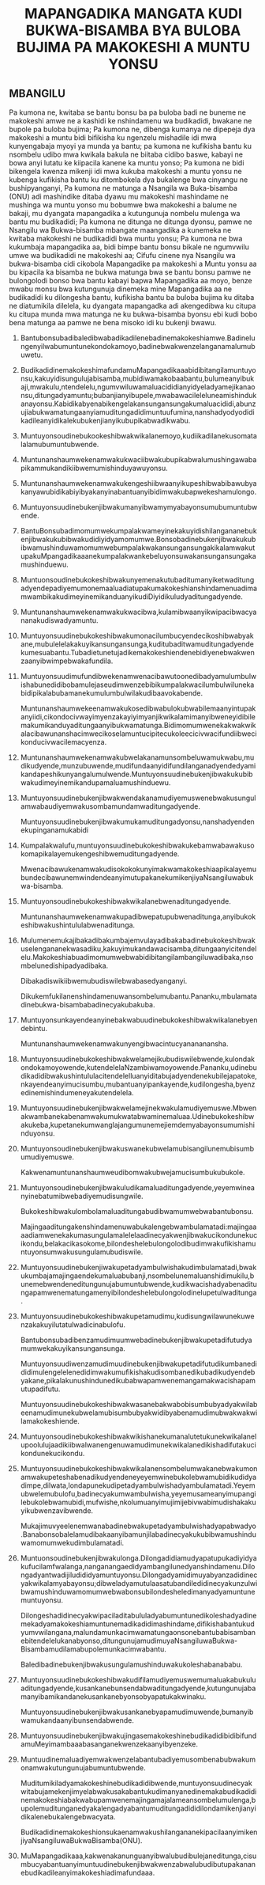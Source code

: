 <h1 align='center'>MAPANGADIKA MANGATA KUDI BUKWA-BISAMBA BYA BULOBA BUJIMA PA MAKOKESHI A MUNTU YONSU</h1>
<h2>MBANGILU</h2>
<p>Pa kumona ne, kwitaba se bantu bonsu ba pa buloba badi ne buneme ne makokeshi amwe ne a kashidi ke nshindamenu wa budikadidi, bwakane ne bupole pa buloba bujima;
Pa kumona ne, dibenga kumanya ne dipepeja dya makokeshi a muntu bidi bifikisha ku ngenzelu mishadile idi mwa kunyengabaja myoyi ya munda ya bantu; pa kumona ne kufikisha bantu ku nsombelu udibo mwa kwikala bakula ne biitaba cidibo baswe, kabayi ne bowa anyi lutatu ke kiipacila kanene ka muntu yonso;
Pa kumona ne bidi bikengela kwenza mikenji idi mwa kukuba makokeshi a muntu yonsu ne kubenga kufikisha bantu ku ditombokela dya bukalenge bwa cinyangu ne bushipyanganyi,
Pa kumona ne matunga a Nsangila wa Buka-bisamba (ONU) adi mashindike ditaba dyawu mu makokeshi mashindame ne mushinga wa muntu yonso mu bobumwe bwa makokeshi a balume ne bakaji, mu dyangata mapangadika a kutungunuja nombelu mulenga wa bantu mu budikadidi;
Pa kumona ne ditunga ne ditunga dyonsu, pamwe ne Nsangilu wa Bukwa-bisamba mbangate maangadika a kunemeka ne kwitaba makokeshi ne budikadidi bwa muntu yonsu;
Pa kumona ne bwa kukumbaja mapangadika aa, bidi bimpe bantu bonsu bikale ne ngumvwilu umwe wa budikadidi ne makokeshi aa;
Cifufu cinene nya Nsangilu wa bukwa-bisamba cidi cikobola Mapangadike pa makokeshi a Muntu yonsu aa bu kipacila ka bisamba ne bukwa matunga bwa se bantu bonsu pamwe ne bulongolodi bonso bwa bantu kabayi bapwa Mapangadika aa moyo, benze mwabu monsu bwa kutungunuja dinemeka mine Mapangadika aa ne budikadidi ku dilongesha bantu, kufikisha bantu ba buloba bujima ku ditaba ne diatumikila dilelela, ku dyangata mapangadka adi akengedibwa ku citupa ku citupa munda mwa matunga ne ku bukwa-bisamba byonsu ebi kudi bobo bena matunga aa pamwe ne bena misoko idi ku bukenji bwawu.</p>
<ol>
  <li>
    <p>Bantubonsubadibaledibwabadikadilenebadinemakokeshiamwe.Badinelungenyilwabumuntunekondokamoyo,badinebwakwenzelanganamalumubuwetu.</p>
  </li>
  <li>
    <p>BudikadidinemakokeshimafundamuMapangadikaaabidibitangilamuntuyonsu,kakuyidisungulujabisamba,mubidiwamakobaabantu,bulumeanyibukaji,mwakulu,ntendelelu,ngumvwiluwamaluacididianyidyeladyamejikanaonsu,ditungadyamuntu;bubanjianyibupele,mwabawacileleluneamishindukanayonsu.Kabidikabyenabikengelakansungansungakumaluacididi,abunzujiabukwamatungaanyiamuditungadidimuntuufumina,nanshadyodyodidikadileanyidikalekubukenjianyikubupikabwadikwabu.</p>
  </li>
  <li>
    <p>Muntuyonsoudinebukookeshibwakwikalanemoyo,kudiikadilanekusomatalalamubumuntubwende.</p>
  </li>
  <li>
    <p>Muntunanshaumwekenamwakukwaciibwakubupikabwalumushingawabapikammukandikiibwemumishinduyawuyonsu.</p>
  </li>
  <li>
    <p>Muntunanshaumwekenamwakukengeshiibwaanyikupeshibwabibawubyakanyawubidikabiyibyakanyinabantuanyibidimwakubapwekeshamulongo.</p>
  </li>
  <li>
    <p>Muntuyonsuudinebukenjibwakumanyibwamymyabayonsumubumuntubwende.</p>
  </li>
  <li>
    <p>BantuBonsubadimomumwekumpalakwameyinekakuyidishilangananebukenjibwakukubibwakudidiyidyamomumwe.BonsobadinebukenjibwakukubibwamushinduwamomumwebumpalakwakansungansungakikalamwakutupakuMpangadikaaanekumpalakwankebeluyonsuwakansungansungakamushinduewu.</p>
  </li>
  <li>
    <p>MuntuonsoudinebukokeshibwakunyemenakutubaditumanyiketwaditungadyendepadiyemumonemaaluadiatupakumakokeshianshindamenuadimamwambikakudimeyinemikanduanyikudiDiyidikuludyaditungadyende.</p>
  </li>
  <li>
    <p>Muntunanshaumwekenamwakukwacibwa,kulamibwaanyikwipacibwacyananakudiswadyamuntu.</p>
  </li>
  <li>
    <p>Muntuyonsuudinebukokeshibwakumonacilumbucyendecikoshibwabyakane,mubulelelakakuyikansungansunga,kuditubaditwamuditungadyendekumesuabantu.Tubadietunetujadikemakokeshiendenebidiyenebwakwenzaanyibwimpebwakafundila.</p>
  </li>
  <li>
    <p>Muntuyonsuudimufundibwekenamwenacibawutoonedibadyamulumbulwishabunedidibobamulejaseudimwenzebibikumpalakwacilumbulwilunekabidipikalabubamanekumulumbulwilakudibaavokabende.</p>
    <p>Muntunanshaumwekeenamwakukosedibwabulokubwabilemaanyintupakanyiidi,cikondocivwayimyenzakayiyimyanjikwikalamimanyibweneyidibilemakumikanduyaditungaanyibukwamatunga.Bidimomumwenekakwakwikalacibawunanshacimwecikoselamuntucipitecukoleecicivwacifundiibwecikonducivwacilemacyenza.</p>
  </li>
  <li>
    <p>Muntunanshaumwekenamwakubwelakanamunsombeluwamukwabu,mudikudyende,munzubuwende,mudifundaanyidifundilanganadyendedyamikandapeshikunyangalumulwende.Muntuyonsuudinebukenjibwakukubibwakudimeyinemikandupamaluamushinduewu.</p>
  </li>
  <li>
    <p>Muntuyonsuudinebukenjibwakwendakanamudiyemuswenebwakusungulamwabaudiyemwakusombamundamwaditungadyende.</p>
    <p>Muntuyonsuudinebukenjibwakumukamuditungadyonsu,nanshadyendenekupinganamukabidi</p>
  </li>
  <li>
    <p>Kumpalakwalufu,muntuyonsuudinebukokeshibwakukebamwabawakusokomapikalayemukengeshibwemuditungadyende.</p>
    <p>MwenacibawukenamwakudisokokokunyimakwamakokeshiaapikalayemubundecibawunemwindendeanyimutupakanekumikenjiyaNsangiluwabukwa-bisamba.</p>
  </li>
  <li>
    <p>Muntuyonsoudinebukokeshibwakwikalanebwenaditungadyende.</p>
    <p>Muntunanshaumwekenamwakupadibwepatupubwenaditunga,anyibukokeshibwakushintululabwenaditunga.</p>
  </li>
  <li>
    <p>Mulumenemukajibakadibakumbajemvulayadibakabadinebukokeshibwakuselengananekwasadiku,kakuyimukandawacisamba,ditungaanyicitendelelu.Makokeshiabuadimomumwebwabidibitangilambangiluwadibaka,nsombelunedishipadyadibaka.</p>
    <p>Dibakadiswikiibwemubudiswilebwabasedyanganyi.</p>
    <p>Dikukemfukilanenshindamenuwansombelumubantu.Pananku,mbulamatadinebukwa-bisambabadinecyakubakuba.</p>
  </li>
  <li>
    <p>Muntuyonsunkayendeanyinebakwabuudinebukokeshibwakwikalanebyendebintu.</p>
    <p>Muntunanshaumwekenamwakunyengibwacintucyanananansha.</p>
  </li>
  <li>
    <p>Muntuyonsuudinebukokeshibwakwelamejikubudiswilebwende,kulondakondokamoyowende,kutendelelaNzambiwamoyowende.Pananku,udinebudikadidibwakushintululacitendelelluanyiditabujadyendenekubilejapatoke,nkayendeanyimucisumbu,mubantuanyipankayende,kudilongesha,byenzedinemishindumeneyakutendelela.</p>
  </li>
  <li>
    <p>Muntuyonsuudinebukenjibwakwelamejinekwakulamudiyemuswe.Mbwenakwambanekabenamwakumukwatabwaminemaluaa.Udinebukokeshibwakukeba,kupetanekumwanglajangumunemejiemdemyabayonsumumishinduyonsu.</p>
  </li>
  <li>
    <p>Muntuyonsoudinebukenjibwakuswanekubwelamubisangilunemubisumbumudiyemuswe.</p>
    <p>Kakwenamuntunanshaumweudibomwakubwejamucisumbukubukole.</p>
  </li>
  <li>
    <p>Muntuyonsoudinebukenjibwakuludikamaluaditungadyende,yeyemwineanyinebatumibwebadiyemudisungwile.</p>
    <p>Bukokeshibwakulombolamaluaditungabudibwamumwebwabantubonsu.</p>
    <p>Majingaaditungakenshindamenuwabukalengebwambulamatadi:majingaaaadiamwenekakumasungulamalelelaadinecyakwenjibwakucikondunekucikondu,belakacikasokome,bilondeshelebulongolodibudimwakufikishamuntuyonsumwakusungulamubudiswile.</p>
  </li>
  <li>
    <p>Muntuyonsuudinebukenjiwakupetadyambulwishakudimbulamatadi,bwakukumbajamajingaendekumaluabubanji,nsombelunemaluanshidimukilu,bunemebwendeneditungunujabumuntubwende,kudikwacishadyabenaditungapamwenematungamenyibilondeshelebulongolodinelupetulwaditunga.</p>
  </li>
  <li>
    <p>Muntuyonsuudinebukokeshibwakupetamudimu,kudisungwilawunekuwenzakakuyilutatulwadicinabulofu.</p>
    <p>Bantubonsubadibenzamudimuumwebadinebukenjibwakupetadifutudyamumwekakuyikansungansunga.</p>
    <p>Muntuyonsuudiwenzamudimuudinebukenjibwakupetadifutudikumbanedididimulengelelenedidimwakumufikishakudisombanedikubadikudyendebyakane,pikalakunushindunedikubabwapamwenemangamakwacishapamutupadifutu.</p>
    <p>Muntuyonsuudinebukokeshibwakwasanebakwabobisumbubyadyakwilabeenamudimunekubwelamubisumbubyakwidibyabenamudimubwakwakwilamakokeshiende.</p>
  </li>
  <li>
    <p>Muntuyonsoudinebukokeshibwakwikishanekumanalutetukunekwikalanelupoolulujaadikiibwalwanengenuwamudimunekwikalanedikishadifutakucikondunekucikondu.</p>
  </li>
  <li>
    <p>Muntuyonsuudinebukokeshibwakwikalanensombelumwakanebwakumonamwakupeteshabenadikudyendeneyeyemwinebukolebwamubidikudidyadimpe,dilwata,londapunekudipetadyambulwishadyambulamatadi.Yeyemubwelemubulofu,badinecyakumwambulwisha,yeyemusameanyimupangilebukolebwamubidi,mufwishe,nkolumuanyimujimijebivwabimudishakakuyikubwenzavibwende.</p>
    <p>Mukajimuvyeelenemwanabadinebwakupetadyambulwishadyapabwadyo.Banabonsobalelamudibakaanyibamunjilabadinecyakukubibwamushinduwamomumwekudimbulamatadi.</p>
  </li>
  <li>
    <p>Muntuonsoudinebukenjibwakulonga.Dilongadidiamudyapatupukadiyidyakufucilamfwalanga,nanganangaedidyambangilunedyanshindamenu.Dilongadyantwadijiludididyamuntuyonsu.Dilongadyamidimuyabyanzadidinecyakwikalamyabayonsu;dibweladyamutulaasatubandiledidinecyakunzulwibwamushinduwamomumwebwabonsubilondesheledimanyadyamuntunemuntuyonsu.</p>
    <p>Dilongeshadidinecyakwipaciladitabululadyabumuntunedikoleshadyadinemekadyamakokeshiamuntunemadikadidimashindame,difikishabantukudyumvwilangana,malundamunkacimwamatungaonsonebantubabisambanebitendelelukanabyonso,ditungunujamudimuyaNsangiluwaBukwa-Bisambamudilamabupolemunkacimwabantu.</p>
    <p>Baledibadinebukenjibwakusungulamushinduwakukoleshabanababu.</p>
  </li>
  <li>
    <p>Muntuyonsuudinebukokeshibwakudifilamudiyemuswemumaluakabukuluaditungadyende,kusankanebunsendabwaditungadyende,kutungunujabamanyibamikandanekusankanebyonsobyapatukakwinaku.</p>
    <p>Muntuyonsuudinebukenjibwakusankanebyapamudimuwende,bumanyibwamukandaanyibunsendabwende.</p>
  </li>
  <li>
    <p>MuntuyonsuudinebukenjibwakujingasemakokeshinebudikadidibidibifundamuMeyimambaaabasanganekwenzekaanyibyenzeke.</p>
  </li>
  <li>
    <p>Muntuudinemaluadiyemwakwenzelabantubadiyemusombenabubwakumonamwakutungunujabumuntubwende.</p>
    <p>Muditumikiladyamakokeshinebudikadidibwende,muntuyonsuudinecyakwitabujamekenjimyelabwakusakabantukudimanyanedinemakabudikadidinemakokeshiabakwabupamwenemajingamajalameansombelumulenga,bupolemuditunganedyakalengadyabantumuditungadididilondamikenjianyidikalenebukalengebwacyata.</p>
    <p>BudikadidinemakokeshionsukaenamwakushilangananekipacilaanyimikenjiyaNsangiluwaBukwaBisamba(ONU).</p>
  </li>
  <li>
    <p>MuMapangadikaaa,kakwenakanunguanyibwalubudibulejaneditunga,cisumbucyabantuanyimuntuudinebukenjibwakwenzabwalubudibutupakananebudikadileanyimakokeshiadimafundaaa.</p>
  </li>
</ol>